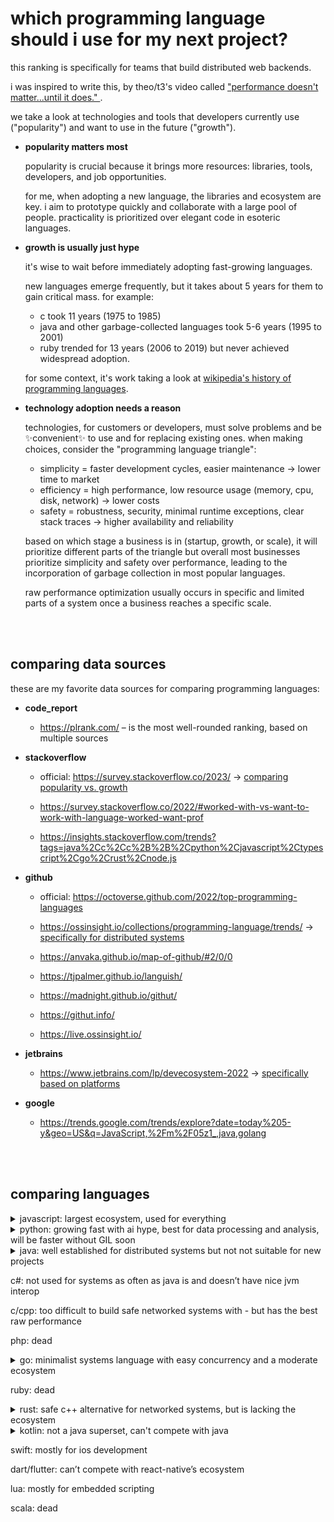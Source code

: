 # which programming language should i use for my next project?

this ranking is specifically for teams that build distributed web backends.

i was inspired to write this, by theo/t3's video called ["performance doesn't matter...until it does."
](https://www.youtube.com/watch?v=2Z4fZtSKlcE).

we take a look at technologies and tools that developers currently use ("popularity") and want to use in the future ("growth").

- **popularity matters most**

     popularity is crucial because it brings more resources: libraries, tools, developers, and job opportunities.

     for me, when adopting a new language, the libraries and ecosystem are key. i aim to prototype quickly and collaborate with a large pool of people. practicality is prioritized over elegant code in esoteric languages.

- **growth is usually just hype**

     it's wise to wait before immediately adopting fast-growing languages.

     new languages emerge frequently, but it takes about 5 years for them to gain critical mass. for example:

     - c took 11 years (1975 to 1985)
     - java and other garbage-collected languages took 5-6 years (1995 to 2001)
     - ruby trended for 13 years (2006 to 2019) but never achieved widespread adoption.

     for some context, it's work taking a look at [wikipedia's history of programming languages](https://en.m.wikipedia.org/wiki/history_of_programming_languages).

- **technology adoption needs a reason**

     technologies, for customers or developers, must solve problems and be ✨convenient✨ to use and for replacing existing ones. when making choices, consider the "programming language triangle":

     - simplicity = faster development cycles, easier maintenance → lower time to market
     - efficiency = high performance, low resource usage (memory, cpu, disk, network) → lower costs
     - safety = robustness, security, minimal runtime exceptions, clear stack traces → higher availability and reliability

     based on which stage a business is in (startup, growth, or scale), it will prioritize different parts of the triangle but overall most businesses prioritize simplicity and safety over performance, leading to the incorporation of garbage collection in most popular languages.

     raw performance optimization usually occurs in specific and limited parts of a system once a business reaches a specific scale.

<br><br>

## comparing data sources

these are my favorite data sources for comparing programming languages:

- **code_report**

     - https://plrank.com/ – is the most well-rounded ranking, based on multiple sources

- **stackoverflow**

     - official: https://survey.stackoverflow.co/2023/ → [comparing popularity vs. growth](https://survey.stackoverflow.co/2023/?utm_source=banner&utm_medium=display&utm_campaign=dev-survey-results-2023&utm_content=survey-results#section-admired-and-desired-programming-scripting-and-markup-languages)

     - https://survey.stackoverflow.co/2022/#worked-with-vs-want-to-work-with-language-worked-want-prof
     - https://insights.stackoverflow.com/trends?tags=java%2Cc%2Cc%2B%2B%2Cpython%2Cjavascript%2Ctypescript%2Cgo%2Crust%2Cnode.js

- **github**

     - official: https://octoverse.github.com/2022/top-programming-languages

     - https://ossinsight.io/collections/programming-language/trends/ → [specifically for distributed systems](https://ossinsight.io/explore/?id=dffebb3a-e5b8-4726-883c-137df2436c16)
     - https://anvaka.github.io/map-of-github/#2/0/0
     - https://tjpalmer.github.io/languish/
     - https://madnight.github.io/githut/
     - https://githut.info/
     - https://live.ossinsight.io/

- **jetbrains**

     - https://www.jetbrains.com/lp/devecosystem-2022 → [specifically based on platforms](https://www.jetbrains.com/lp/devecosystem-2022/#platfroms-by-language)

- **google**

     - https://trends.google.com/trends/explore?date=today%205-y&geo=US&q=JavaScript,%2Fm%2F05z1_,java,golang

<br><br>

## comparing languages

<details>
<summary>javascript: largest ecosystem, used for everything</summary>

creation dates: javascript in 1995, nodejs in 2009, typescript in 2012

- is the number one by a wide margin

     about [≈65%](https://2022.stateofjs.com/en-US/usage/#what_do_you_use_js_for) of all js developers also use node.js

     has the best ecosystem and is used in almost every company

- performance difference to java and go gets substantial as you scale up your system - but is still better than python

- built-in async and worker threads: parallelism only through multiprocessing, not multithreading

     worker threads do not operate exactly like threads. each worker thread has its own v8 and event loop instance

</details>

<details>
<summary>python: growing fast with ai hype, best for data processing and analysis, will be faster without GIL soon</summary>

created 1991

- extremely popular, ideal for building utilities and data analytics

- has fast c libraries but its own performance is poor which is why it is frequently 10-100x slower in benchmarks than node.js

     global interpreter lock GIL (only one thread at a time), parallelism only through multiprocessing, not multithreading

     a lot of progress has been made to improve the performance with fastapi

     new superset languages are being developed for simd like the “mojo” language

     - https://travisluong.medium.com/fastapi-vs-fastify-vs-spring-boot-vs-gin-benchmark-b672a5c39d6c
     - https://benchmarksgame-team.pages.debian.net/benchmarksgame/box-plot-summary-charts.html
     - https://benchmarksgame-team.pages.debian.net/benchmarksgame/fastest/python.html

</details>

<details>
<summary>java: well established for distributed systems but not not suitable for new projects</summary>

created 1995

- old, extremely bulky and requires a lot of boilerplate - java is like the cobol of the 21st century: not fun to work with but here to stay

     but it’s good to know for distributed systems developers as it has an established ecosystem for distributed systems, ie. apache libraries or akka

- still trying to catch up in cloud computing and serverless applications through small native builds

     - native binaries for fast startup time and low memory footprint: graalvm

          ahead of time compiler which results in longer build times

     - kubernetes deployment: quarkus

          small artifacts, fast boot times, and low first-byte latency

     - concurrency: project loom

          lightweight and efficient virtual threads called fibers which are currently under development and will be finalized in java21

          but these technologies are still a work in progress and most enterprises are sticking to java8 and are reluctant to use newer versions of java or frameworks other than spring-boot

          - https://www.reddit.com/r/java/comments/11rp29f/jep_draft_8303683_virtual_threads/
          - https://github.com/readme/featured/java-programming-language
          - https://www.jetbrains.com/lp/devecosystem-2020/java/

</details>

c#: not used for systems as often as java is and doesn’t have nice jvm interop

c/cpp: too difficult to build safe networked systems with - but has the best raw performance

php: dead

<details>
<summary>go: minimalist systems language with easy concurrency and a moderate ecosystem</summary>

created 2009

good:

- decent ecosystem, almost as popular as java for distributed systems

- small native builds, built-in csp model

     designed specifically for distributed systems, microservices and cloud-native apps

     - https://go.dev/doc/faq#What_is_the_purpose_of_the_project
     - https://go.dev/talks/2012/splash.article
     - https://www.reddit.com/r/golang/comments/11c9wv1/why_go/

bad:

- can be unergonomic, because of how little syntactic sugar it has, but it does a lot correct right out of the box (ie. error handling)

- growth seems to stagnate - it doesn’t have anything that could make it stick

- few jobs but they are well paid because they are reserved for seniors (which makes it difficult to get into)

</details>

ruby: dead

<details>
<summary>rust: safe c++ alternative for networked systems, but is lacking the ecosystem</summary>

created 2015

good:

- solves a real problem with the ownership model: provides safety without sacrificing performance. this is why microsoft and the linux foundation are porting some of their networking code to it.
- fastest growing language

bad:

- still very new, with a very small ecosystem
- practically no jobs, most fans are just hobby developers. adoption will still take a couple of years

- [https://blog.jetbrains.com/rust/2023/01/18/rust-deveco-2022-discover-recent-trends/](https://blog.jetbrains.com/rust/2023/01/18/rust-deveco-2022-discover-recent-trends/#:~:text=The%20share%20of%20developers%20using,2021%20to%2018%25%20in%202022.&text=Florian:%20%E2%80%9CI've%20noticed,professional%20at%20a%20good%20rate)
- https://www.jetbrains.com/lp/devecosystem-2020/rust/

</details>

<details>
<summary>kotlin: not a java superset, can't compete with java</summary>

created 2011

good:

- null safety, coroutines, native builds

     null safety can be achieved with lombok, java now supports virtual threads, graalvm enables native compilation

bad:

- default for android and gradle but still too few jobs - usually kotlin makes up a small part of a java job

- kotlin is not a superset of java (like typescript to javascript) but a standalone jvm language that is trying to compete with java. it does benefit from sharing the same ecosystem, but so did groovy, clojure, scala (which all failed to gain traction).

     - https://www.reddit.com/r/java/comments/ndwz92/can_i_get_some_reasons_to_use_java_instead_of
     - https://www.quora.com/Is-Kotlin-a-superset-of-Java
     - https://kotlinlang.org/docs/comparison-to-java.html

</details>

swift: mostly for ios development

dart/flutter: can’t compete with react-native’s ecosystem

lua: mostly for embedded scripting

scala: dead
